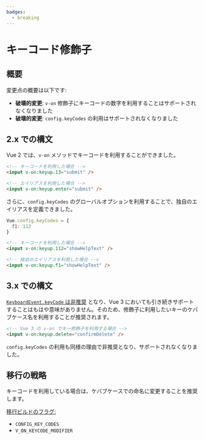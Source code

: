 ```yaml
---
badges:
  - breaking
---
```


# キーコード修飾子 <MigrationBadges :badges="$frontmatter.badges" />

## 概要

変更点の概要は以下です:

- **破壊的変更**: `v-on` 修飾子にキーコードの数字を利用することはサポートされなくなりました
- **破壊的変更**: `config.keyCodes` の利用はサポートされなくなりました

## 2.x での構文

Vue 2 では、`v-on` メソッドでキーコードを利用することができました。

```html
<!-- キーコードを利用した場合 -->
<input v-on:keyup.13="submit" />

<!-- エイリアスを利用した場合 -->
<input v-on:keyup.enter="submit" />
```

さらに、`config.keyCodes` のグローバルオプションを利用することで、独自のエイリアスを定義できました。

```js
Vue.config.keyCodes = {
  f1: 112
}
```

```html
<!-- キーコードを利用した場合 -->
<input v-on:keyup.112="showHelpText" />

<!-- 独自のエイリアスを利用した場合 -->
<input v-on:keyup.f1="showHelpText" />
```

## 3.x での構文

[`KeyboardEvent.keyCode` は非推奨](https://developer.mozilla.org/ja/docs/Web/API/KeyboardEvent/keyCode) となり、Vue 3 においても引き続きサポートすることはもはや意味がありません。そのため、修飾子に利用したいキーのケバブケース名を利用することが推奨されます。

```html
<!-- Vue 3 の v-on でキー修飾子を利用する場合 -->
<input v-on:keyup.delete="confirmDelete" />
```

`config.keyCodes` の利用も同様の理由で非推奨となり、サポートされなくなりました。

## 移行の戦略

キーコードを利用している場合は、ケバブケースでの命名に変更することを推奨します。

[移行ビルドのフラグ:](migration-build.html#compat-の設定)

- `CONFIG_KEY_CODES`
- `V_ON_KEYCODE_MODIFIER`
